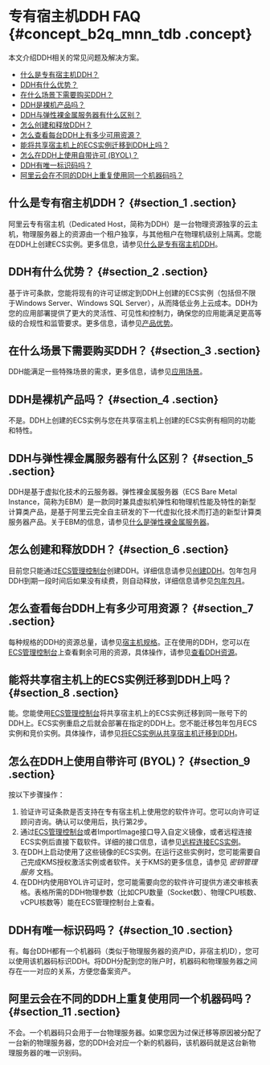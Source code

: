 # 专有宿主机DDH FAQ {#concept_b2q_mnn_tdb .concept}

本文介绍DDH相关的常见问题及解决方案。

-   [什么是专有宿主机DDH？](#section_1)
-   [DDH有什么优势？](#section_2)
-   [在什么场景下需要购买DDH？](#section_3)
-   [DDH是裸机产品吗？](#section_4)
-   [DDH与弹性裸金属服务器有什么区别？](#section_5)
-   [怎么创建和释放DDH？](#section_6)
-   [怎么查看每台DDH上有多少可用资源？](#section_7)
-   [能将共享宿主机上的ECS实例迁移到DDH上吗？](#section_8)
-   [怎么在DDH上使用自带许可 \(BYOL\)？](#section_9)
-   [DDH有唯一标识码吗？](#section_10)
-   [阿里云会在不同的DDH上重复使用同一个机器码吗？](#section_11)

## 什么是专有宿主机DDH？ {#section_1 .section}

阿里云专有宿主机（Dedicated Host，简称为DDH）是一台物理资源独享的云主机，物理服务器上的资源由一个租户独享，与其他租户在物理机级别上隔离。您能在DDH上创建ECS实例。更多信息，请参见[什么是专有宿主机DDH](../../../../cn.zh-CN/产品简介/什么是专有宿主机DDH.md#)。

## DDH有什么优势？ {#section_2 .section}

基于许可条款，您能将现有的许可证绑定到DDH上创建的ECS实例（包括但不限于Windows Server、Windows SQL Server），从而降低业务上云成本。DDH为您的应用部署提供了更大的灵活性、可见性和控制力，确保您的应用能满足更高等级的合规性和监管要求。更多信息，请参见[产品优势](../../../../cn.zh-CN/产品简介/产品优势.md#)。

## 在什么场景下需要购买DDH？ {#section_3 .section}

DDH能满足一些特殊场景的需求，更多信息，请参见[应用场景](../../../../cn.zh-CN/产品简介/应用场景.md#)。

## DDH是裸机产品吗？ {#section_4 .section}

不是。DDH上创建的ECS实例与您在共享宿主机上创建的ECS实例有相同的功能和特性。

## DDH与弹性裸金属服务器有什么区别？ {#section_5 .section}

DDH是基于虚拟化技术的云服务器。弹性裸金属服务器（ECS Bare Metal Instance，简称为EBM）是一款同时兼具虚拟机弹性和物理机性能及特性的新型计算类产品，是基于阿里云完全自主研发的下一代虚拟化技术而打造的新型计算类服务器产品。关于EBM的信息，请参见[什么是弹性裸金属服务器](../../../../cn.zh-CN/实例/选择实例规格/弹性裸金属服务器（神龙）/什么是弹性裸金属服务器.md#)。

## 怎么创建和释放DDH？ {#section_6 .section}

目前您只能通过[ECS管理控制台](https://ecs.console.aliyun.com/#/home)创建DDH。详细信息请参见[创建DDH](../../../../cn.zh-CN/快速入门/创建DDH.md#)。包年包月DDH到期一段时间后如果没有续费，则自动释放，详细信息请参见[包年包月](../../../../cn.zh-CN/产品定价/包年包月.md#)。

## 怎么查看每台DDH上有多少可用资源？ {#section_7 .section}

每种规格的DDH的资源总量，请参见[宿主机规格](../../../../cn.zh-CN/产品简介/宿主机规格.md#)。正在使用的DDH，您可以在[ECS管理控制台](https://ecs.console.aliyun.com/#/home)上查看剩余可用的资源，具体操作，请参见[查看DDH资源](../../../../cn.zh-CN/用户指南/查看DDH资源.md#)。

## 能将共享宿主机上的ECS实例迁移到DDH上吗？ {#section_8 .section}

能。您能使用[ECS管理控制台](https://ecs.console.aliyun.com/#/home)将共享宿主机上的ECS实例迁移到同一账号下的DDH上。ECS实例重启之后就会部署在指定的DDH上。您不能迁移包年包月ECS实例和竞价实例。具体操作，请参见[将ECS实例从共享宿主机迁移到DDH](../../../../cn.zh-CN/用户指南/将ECS实例从共享宿主机迁移到DDH.md#)。

## 怎么在DDH上使用自带许可 \(BYOL\)？ {#section_9 .section}

按以下步骤操作：

1.  验证许可证条款是否支持在专有宿主机上使用您的软件许可。您可以向许可证顾问咨询。确认可以使用后，执行第2步。
2.  通过[ECS管理控制台](https://ecs.console.aliyun.com/#/home)或者ImportImage接口导入自定义镜像，或者远程连接ECS实例后直接下载软件。详细的接口信息，请参见[远程连接ECS实例](../../../../cn.zh-CN/个人版快速入门/连接ECS实例.md#)。
3.  在DDH上启动使用了这些镜像的ECS实例。在运行这些实例时，您可能需要自己完成KMS授权激活实例或者软件。关于KMS的更多信息，请参见 *密钥管理服务* 文档。
4.  在DDH内使用BYOL许可证时，您可能需要向您的软件许可提供方递交审核表格。表格所需的DDH物理参数（比如CPU数量（Socket数）、物理CPU核数、vCPU核数等）能在ECS管理控制台上查看。

## DDH有唯一标识码吗？ {#section_10 .section}

有。每台DDH都有一个机器码（类似于物理服务器的资产ID，非宿主机ID），您可以使用该机器码标识DDH。将DDH分配到您的账户时，机器码和物理服务器之间存在一一对应的关系，方便您备案资产。

## 阿里云会在不同的DDH上重复使用同一个机器码吗？ {#section_11 .section}

不会。一个机器码只会用于一台物理服务器。如果您因为过保迁移等原因被分配了一台新的物理服务器，您的DDH会对应一个新的机器码，该机器码就是这台新物理服务器的唯一识别码。

